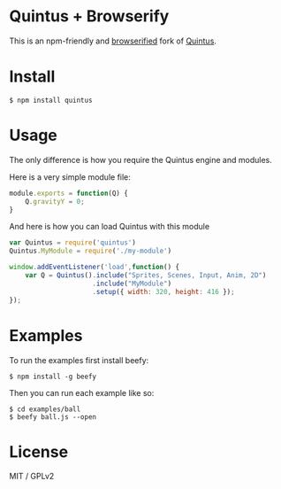 Quintus + Browserify
==============

This is an npm-friendly and [browserified](https://github.com/substack/node-browserify) fork of [Quintus](https://github.com/cykod/Quintus).

Install
==============

```
$ npm install quintus
```

Usage
==============
The only difference is how you require the Quintus engine and modules.

Here is a very simple module file:
```js
module.exports = function(Q) {
    Q.gravityY = 0;
}
```

And here is how you can load Quintus with this module
```js
var Quintus = require('quintus')
Quintus.MyModule = require('./my-module')

window.addEventListener('load',function() {
    var Q = Quintus().include("Sprites, Scenes, Input, Anim, 2D")
                     .include("MyModule")
                     .setup({ width: 320, height: 416 });
});
```

Examples
==============
To run the examples first install beefy:
```
$ npm install -g beefy
```

Then you can run each example like so:
```
$ cd examples/ball
$ beefy ball.js --open
```

License
==============
MIT / GPLv2